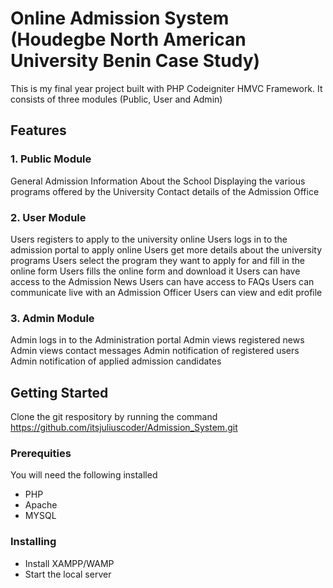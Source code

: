 # Online Admission System (Houdegbe North American University Benin Case Study)

This is my final year project built with PHP Codeigniter HMVC Framework. It consists of three modules (Public, User and Admin)

## Features

### 1. Public Module

General Admission Information About the School 
Displaying the various programs offered by the University
Contact details of the Admission Office 

### 2. User Module 

Users registers to apply to the university online 
Users logs in to the admission portal to apply online 
Users get more details about the university programs 
Users select the program they want to apply for and fill in the online form 
Users fills the online form and download it 
Users can have access to the Admission News 
Users can have access to FAQs 
Users can communicate live with an Admission Officer 
Users can view and edit profile 

### 3. Admin Module 

Admin logs in to the Administration portal
Admin views registered news 
Admin views contact messages 
Admin notification of registered users 
Admin notification of applied admission candidates 

## Getting Started 

Clone the git respository by running the command 
https://github.com/itsjuliuscoder/Admission_System.git

### Prerequities 

You will need the following installed 
- PHP 
- Apache 
- MYSQL

### Installing 

- Install XAMPP/WAMP
- Start the local server 


